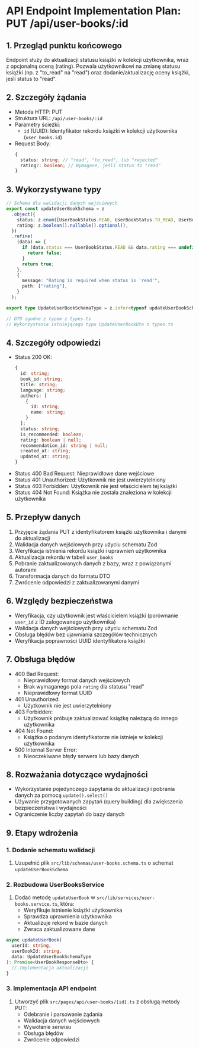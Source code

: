 # API Endpoint Implementation Plan: PUT /api/user-books/:id

## 1. Przegląd punktu końcowego
Endpoint służy do aktualizacji statusu książki w kolekcji użytkownika, wraz z opcjonalną oceną (rating). Pozwala użytkownikowi na zmianę statusu książki (np. z "to_read" na "read") oraz dodanie/aktualizację oceny książki, jeśli status to "read".

## 2. Szczegóły żądania
- Metoda HTTP: PUT
- Struktura URL: `/api/user-books/:id`
- Parametry ścieżki:
  - `id` (UUID): Identyfikator rekordu książki w kolekcji użytkownika (`user_books.id`)
- Request Body:
  ```typescript
  {
    status: string; // "read", "to_read", lub "rejected"
    rating?: boolean; // Wymagane, jeśli status to "read"
  }
  ```

## 3. Wykorzystywane typy
```typescript
// Schema dla walidacji danych wejściowych
export const updateUserBookSchema = z
  .object({
    status: z.enum([UserBookStatus.READ, UserBookStatus.TO_READ, UserBookStatus.REJECTED]),
    rating: z.boolean().nullable().optional(),
  })
  .refine(
    (data) => {
      if (data.status === UserBookStatus.READ && data.rating === undefined) {
        return false;
      }
      return true;
    },
    {
      message: "Rating is required when status is 'read'",
      path: ["rating"],
    }
  );

export type UpdateUserBookSchemaType = z.infer<typeof updateUserBookSchema>;

// DTO zgodne z typem z types.ts
// Wykorzystanie istniejącego typu UpdateUserBookDto z types.ts
```

## 4. Szczegóły odpowiedzi
- Status 200 OK:
  ```typescript
  {
    id: string;
    book_id: string;
    title: string;
    language: string;
    authors: [
      {
        id: string;
        name: string;
      }
    ];
    status: string;
    is_recommended: boolean;
    rating: boolean | null;
    recommendation_id: string | null;
    created_at: string;
    updated_at: string;
  }
  ```
- Status 400 Bad Request: Nieprawidłowe dane wejściowe
- Status 401 Unauthorized: Użytkownik nie jest uwierzytelniony
- Status 403 Forbidden: Użytkownik nie jest właścicielem tej książki
- Status 404 Not Found: Książka nie została znaleziona w kolekcji użytkownika

## 5. Przepływ danych
1. Przyjęcie żądania PUT z identyfikatorem książki użytkownika i danymi do aktualizacji
2. Walidacja danych wejściowych przy użyciu schematu Zod
3. Weryfikacja istnienia rekordu książki i uprawnień użytkownika
4. Aktualizacja rekordu w tabeli `user_books`
5. Pobranie zaktualizowanych danych z bazy, wraz z powiązanymi autorami
6. Transformacja danych do formatu DTO
7. Zwrócenie odpowiedzi z zaktualizowanymi danymi

## 6. Względy bezpieczeństwa
- Weryfikacja, czy użytkownik jest właścicielem książki (porównanie `user_id` z ID zalogowanego użytkownika)
- Walidacja danych wejściowych przy użyciu schematu Zod
- Obsługa błędów bez ujawniania szczegółów technicznych
- Weryfikacja poprawności UUID identyfikatora książki

## 7. Obsługa błędów
- 400 Bad Request:
  - Nieprawidłowy format danych wejściowych
  - Brak wymaganego pola `rating` dla statusu "read"
  - Nieprawidłowy format UUID
- 401 Unauthorized:
  - Użytkownik nie jest uwierzytelniony
- 403 Forbidden:
  - Użytkownik próbuje zaktualizować książkę należącą do innego użytkownika
- 404 Not Found:
  - Książka o podanym identyfikatorze nie istnieje w kolekcji użytkownika
- 500 Internal Server Error:
  - Nieoczekiwane błędy serwera lub bazy danych

## 8. Rozważania dotyczące wydajności
- Wykorzystanie pojedynczego zapytania do aktualizacji i pobrania danych za pomocą `update().select()`
- Używanie przygotowanych zapytań (query building) dla zwiększenia bezpieczeństwa i wydajności
- Ograniczenie liczby zapytań do bazy danych

## 9. Etapy wdrożenia

### 1. Dodanie schematu walidacji
1. Uzupełnić plik `src/lib/schemas/user-books.schema.ts` o schemat `updateUserBookSchema`

### 2. Rozbudowa UserBooksService
1. Dodać metodę `updateUserBook` w `src/lib/services/user-books.service.ts`, która:
   - Weryfikuje istnienie książki użytkownika
   - Sprawdza uprawnienia użytkownika
   - Aktualizuje rekord w bazie danych
   - Zwraca zaktualizowane dane

```typescript
async updateUserBook(
  userId: string, 
  userBookId: string, 
  data: UpdateUserBookSchemaType
): Promise<UserBookResponseDto> {
  // Implementacja aktualizacji
}
```

### 3. Implementacja API endpoint
1. Utworzyć plik `src/pages/api/user-books/[id].ts` z obsługą metody PUT:
   - Odebranie i parsowanie żądania
   - Walidacja danych wejściowych
   - Wywołanie serwisu
   - Obsługa błędów
   - Zwrócenie odpowiedzi